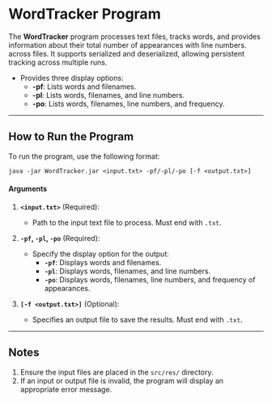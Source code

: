 # WordTracker Program

The **WordTracker** program processes text files, tracks words, and provides information about their total number of appearances with line numbers. across files. It supports serialized and deserialized, allowing persistent tracking across multiple runs.

- Provides three display options:
  - **-pf**: Lists words and filenames.
  - **-pl**: Lists words, filenames, and line numbers.
  - **-po**: Lists words, filenames, line numbers, and frequency.

---

## How to Run the Program
To run the program, use the following format:
```
java -jar WordTracker.jar <input.txt> -pf/-pl/-po [-f <output.txt>]
```

#### Arguments
1. **`<input.txt>`** (Required):
   - Path to the input text file to process. Must end with `.txt`.

2. **`-pf`, `-pl`, `-po`** (Required):
   - Specify the display option for the output:
     - **`-pf`**: Displays words and filenames.
     - **`-pl`**: Displays words, filenames, and line numbers.
     - **`-po`**: Displays words, filenames, line numbers, and frequency of appearances.

3. **`[-f <output.txt>]`** (Optional):
   - Specifies an output file to save the results. Must end with `.txt`.

---
## Notes
1. Ensure the input files are placed in the `src/res/` directory.
4. If an input or output file is invalid, the program will display an appropriate error message.


